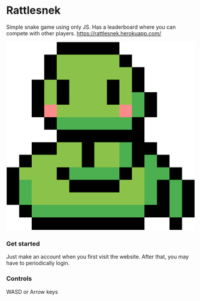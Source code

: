# Rattlesnek

Simple snake game using only JS. Has a leaderboard where you can compete with other players.
https://rattlesnek.herokuapp.com/

![This is an image](/public/Images/l.png)

### Get started

Just make an account when you first visit the website.
After that, you may have to periodically login.

### Controls
WASD or Arrow keys
